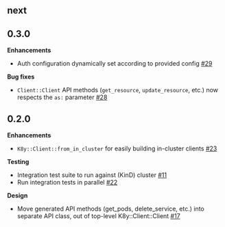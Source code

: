 ## next

## 0.3.0

**Enhancements**

- Auth configuration dynamically set according to provided config [#29](https://github.com/tsontario/k8y/pull/29)

**Bug fixes**

- `Client::Client` API methods (`get_resource`, `update_resource`, etc.) now respects the `as:` parameter [#28](https://github.com/tsontario/k8y/pull/28)

## 0.2.0

**Enhancements**

- `K8y::Client::from_in_cluster` for easily building in-cluster clients [#23](https://github.com/tsontario/k8y/pull/23)

**Testing**

- Integration test suite to run against (KinD) cluster [#11](https://github.com/tsontario/k8y/pull/11)
- Run integration tests in parallel [#22](https://github.com/tsontario/k8y/pull/22)

**Design**

- Move generated API methods (get_pods, delete_service, etc.) into separate API class, out of top-level K8y::Client::Client [#17](https://github.com/tsontario/k8y/pull/17)

